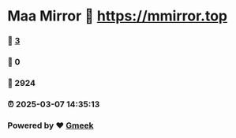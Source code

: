 # Maa Mirror :link: https://mmirror.top 
### :page_facing_up: [3](https://mmirror.top/tag.html) 
### :speech_balloon: 0 
### :hibiscus: 2924 
### :alarm_clock: 2025-03-07 14:35:13 
### Powered by :heart: [Gmeek](https://github.com/Meekdai/Gmeek)
